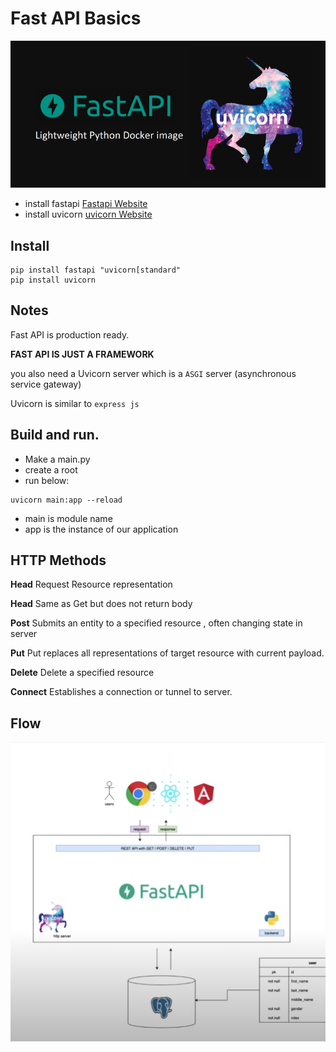 # Fast API Basics 

![](resources/image2.png)

- install fastapi [Fastapi Website](https://fastapi.tiangolo.com/)
- install uvicorn [uvicorn Website](https://www.uvicorn.org/)

## Install 

```
pip install fastapi "uvicorn[standard"
pip install uvicorn
```


## Notes


Fast API is production ready. 

**FAST API IS JUST A FRAMEWORK**  

you also need a Uvicorn server which is a `ASGI` server (asynchronous service gateway)  

Uvicorn is similar to `express js`


## Build and run.

- Make a main.py
- create a root
- run below:
  
```shell
uvicorn main:app --reload
```
  
- main is module name
- app is the instance of our application





## HTTP Methods   
  
**Head** Request Resource representation  

**Head** Same as Get but does not return body
  
**Post** Submits an entity to a specified resource , often changing state in server

**Put** Put replaces all representations of target resource with current payload.  

**Delete** Delete a specified resource  
  
**Connect** Establishes a connection or tunnel to server.  


## Flow 

![](resources/flow.png)
